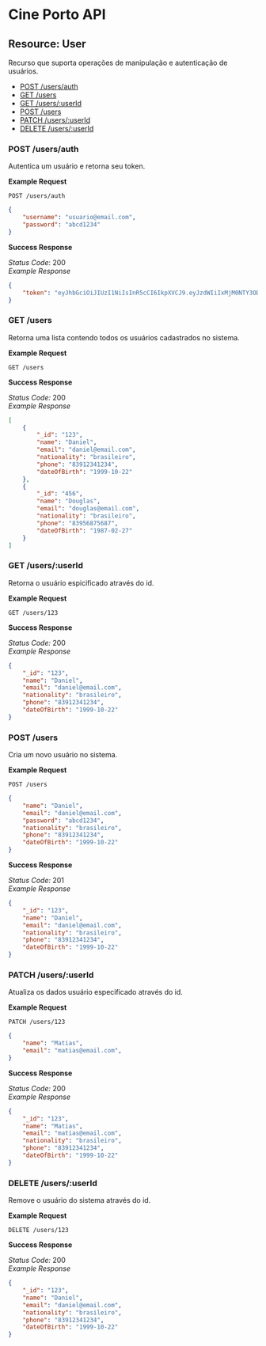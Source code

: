 # Cine Porto API

## Resource: User
Recurso que suporta operações de manipulação e autenticação de usuários.

* [POST /users/auth](https://github.com/CompCult/cine-porto-api/blob/master/api.md#post-usersauth)
* [GET /users](https://github.com/CompCult/cine-porto-api/blob/master/api.md#get-users)
* [GET /users/:userId](https://github.com/CompCult/cine-porto-api/blob/master/api.md#get-usersuserid)
* [POST /users](https://github.com/CompCult/cine-porto-api/blob/master/api.md#post-users)
* [PATCH /users/:userId](https://github.com/CompCult/cine-porto-api/blob/master/api.md#patch-usersuserid)
* [DELETE /users/:userId](https://github.com/CompCult/cine-porto-api/blob/master/api.md#delete-usersuserid)

### POST /users/auth
Autentica um usuário e retorna seu token.

**Example Request**

```POST /users/auth```
```json
{
    "username": "usuario@email.com",
    "password": "abcd1234"
}
```

**Success Response**

_Status Code_: 200  
_Example Response_  
```json
{
    "token": "eyJhbGciOiJIUzI1NiIsInR5cCI6IkpXVCJ9.eyJzdWIiIxMjM0NTY3ODkwIiwib..."
}
```

### GET /users
Retorna uma lista contendo todos os usuários cadastrados no sistema.

**Example Request**

```GET /users```

**Success Response**

_Status Code:_ 200  
_Example Response_  
```json
[
    {
        "_id": "123",
        "name": "Daniel",
        "email": "daniel@email.com",
        "nationality": "brasileiro",
        "phone": "83912341234",
        "dateOfBirth": "1999-10-22"
    },
    {
        "_id": "456",
        "name": "Douglas",
        "email": "douglas@email.com",
        "nationality": "brasileiro",
        "phone": "83956875687",
        "dateOfBirth": "1987-02-27"
    }
]
```

### GET /users/:userId
Retorna o usuário espicificado através do id.

**Example Request**

```GET /users/123```

**Success Response**

_Status Code:_ 200  
_Example Response_  
```json
{
    "_id": "123",
    "name": "Daniel",
    "email": "daniel@email.com",
    "nationality": "brasileiro",
    "phone": "83912341234",
    "dateOfBirth": "1999-10-22"
}
```

### POST /users
Cria um novo usuário no sistema.

**Example Request**

```POST /users```
```json
{
    "name": "Daniel",
    "email": "daniel@email.com",
    "password": "abcd1234",
    "nationality": "brasileiro",
    "phone": "83912341234",
    "dateOfBirth": "1999-10-22"
}
```

**Success Response**

_Status Code:_ 201  
_Example Response_  
```json
{
    "_id": "123",
    "name": "Daniel",
    "email": "daniel@email.com",
    "nationality": "brasileiro",
    "phone": "83912341234",
    "dateOfBirth": "1999-10-22"
}
```

### PATCH /users/:userId
Atualiza os dados usuário especificado através do id.

**Example Request**

```PATCH /users/123```
```json
{
    "name": "Matias",
    "email": "matias@email.com",
}
```

**Success Response**

_Status Code:_ 200  
_Example Response_  
```json
{
    "_id": "123",
    "name": "Matias",
    "email": "matias@email.com",
    "nationality": "brasileiro",
    "phone": "83912341234",
    "dateOfBirth": "1999-10-22"
}
```
### DELETE /users/:userId
Remove o usuário do sistema através do id.

**Example Request**

```DELETE /users/123```

**Success Response**

_Status Code:_ 200  
_Example Response_  
```json
{
    "_id": "123",
    "name": "Daniel",
    "email": "daniel@email.com",
    "nationality": "brasileiro",
    "phone": "83912341234",
    "dateOfBirth": "1999-10-22"
}
```

